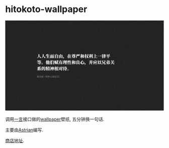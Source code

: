 # hitokoto-wallpaper

![预览图](./doc/65c27d49390fad07670d0e4063e7f82c.png)

调用[一言](https://hitokoto.cn/)接口做的[wallpaper](https://store.steampowered.com/app/431960/Wallpaper_Engine/)壁纸, 五分钟换一句话.

主要由[Astrian](https://github.com/Astrian)编写.

[商店地址](https://steamcommunity.com/sharedfiles/filedetails/?id=3049958132).

